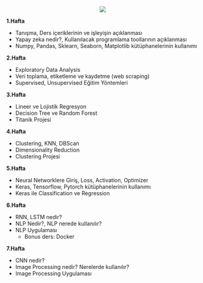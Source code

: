 <p align="center" width="100%">
    <img src="https://camo.githubusercontent.com/3adf78c0e6f1b1cdebba9477d4363bf25bb7e1afc8d4415088e213e03012002f/68747470733a2f2f7777772e747066756e642e6f72672f77702d636f6e74656e742f75706c6f6164732f323031392f30372f6c6f676f2d312e706e67">
</p>


**1.Hafta**
- Tanışma, Ders içeriklerinin ve işleyişin açıklanması
- Yapay zeka nedir?, Kullanılacak programlama toollarının açıklanması
- Numpy, Pandas, Sklearn, Seaborn, Matplotlib kütüphanelerinin kullanımı

**2.Hafta**
- Exploratory Data Analysis
- Veri toplama, etiketleme ve kaydetme (web scraping)
- Supervised, Unsupervised Eğitim Yöntemleri

**3.Hafta**
- Lineer ve Lojistik Regresyon
- Decision Tree ve Random Forest
- Titanik Projesi

**4.Hafta**
- Clustering, KNN, DBScan
- Dimensionality Reduction
- Clustering Projesi

**5.Hafta**
- Neural Networklere Giriş, Loss, Activation, Optimizer
- Keras, Tensorflow, Pytorch kütüphanelerinin kullanımı
- Keras ile Classification ve Regression


**6.Hafta**
- RNN, LSTM nedir?
- NLP Nedir?, NLP nerede kullanılır?
- NLP Uygulaması
    - Bonus ders: Docker

**7.Hafta**
- CNN nedir?
- Image Processing nedir? Nerelerde kullanılır?
- Image Processing Uygulaması
